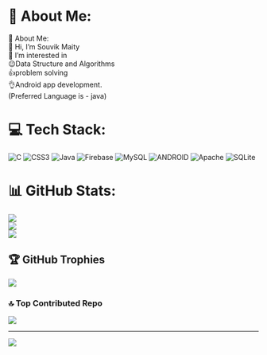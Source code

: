 # 💫 About Me:
💫 About Me:<br>👋 Hi, I’m Souvik Maity<br>👀 I’m interested in<br>😉Data Structure and Algorithms<br>👍problem solving<br>👌Android app development.<br>(Preferred Language is - java)


# 💻 Tech Stack:
![C](https://img.shields.io/badge/c-%2300599C.svg?style=flat&logo=c&logoColor=white) ![CSS3](https://img.shields.io/badge/css3-%231572B6.svg?style=flat&logo=css3&logoColor=white) ![Java](https://img.shields.io/badge/java-%23ED8B00.svg?style=flat&logo=java&logoColor=white) ![Firebase](https://img.shields.io/badge/firebase-%23039BE5.svg?style=flat&logo=firebase) ![MySQL](https://img.shields.io/badge/mysql-%2300f.svg?style=flat&logo=mysql&logoColor=white) ![ANDROID](https://img.shields.io/badge/android-%2320232a.svg?style=flat&logo=android&logoColor=%a4c639) ![Apache](https://img.shields.io/badge/apache-%23D42029.svg?style=flat&logo=apache&logoColor=white) ![SQLite](https://img.shields.io/badge/sqlite-%2307405e.svg?style=flat&logo=sqlite&logoColor=white)
# 📊 GitHub Stats:
![](https://github-readme-stats.vercel.app/api?username=Souvik757&theme=merko&hide_border=false&include_all_commits=false&count_private=false)<br/>
![](https://github-readme-streak-stats.herokuapp.com/?user=Souvik757&theme=merko&hide_border=false)<br/>
![](https://github-readme-stats.vercel.app/api/top-langs/?username=Souvik757&theme=merko&hide_border=false&include_all_commits=false&count_private=false&layout=compact)

## 🏆 GitHub Trophies
![](https://github-profile-trophy.vercel.app/?username=Souvik757&theme=onedark&no-frame=false&no-bg=true&margin-w=4)

### 🔝 Top Contributed Repo
![](https://github-contributor-stats.vercel.app/api?username=Souvik757&limit=5&theme=dark&combine_all_yearly_contributions=true)

---
[![](https://visitcount.itsvg.in/api?id=Souvik757&icon=0&color=0)](https://visitcount.itsvg.in)

<!-- Proudly created with GPRM ( https://gprm.itsvg.in ) -->

